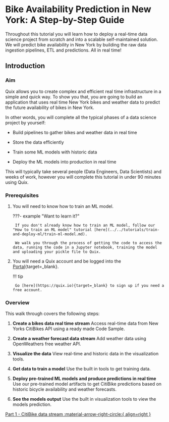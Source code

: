 # Bike Availability Prediction in New York: A Step-by-Step Guide

Throughout this tutorial you will learn how to deploy a real-time data science project from scratch and into a scalable self-maintained solution. We will predict bike availability in New York by building the raw data ingestion pipelines, ETL and predictions. All in real time!

## Introduction

### Aim

Quix allows you to create complex and efficient real time infrastructure in a simple and quick way. To show you that, you are going to build an application that uses real time New York bikes and weather data to predict the future availability of bikes in New York.

In other words, you will complete all the typical phases of a data science project by yourself:

 - Build pipelines to gather bikes and weather data in real time

 - Store the data efficiently

 - Train some ML models with historic data

 - Deploy the ML models into production in real time

This will typically take several people (Data Engineers, Data Scientists) and weeks of work, however you will complete this tutorial in under 90 minutes using Quix.

### Prerequisites

1. You will need to know how to train an ML model.

	???- example "Want to learn it?"

		If you don't already know how to train an ML model, follow our "How to train an ML model" tutorial [here](../../tutorials/train-and-deploy-ml/train-ml-model.md).

		We walk you through the process of getting the code to access the data, running the code in a Jupyter notebook, training the model and uploading your pickle file to Quix.


2. You will need a Quix account and be logged into the [Portal](https://portal.platform.quix.ai/workspaces){target=_blank}. 

	!!! tip 

		Go [here](https://quix.io){target=_blank} to sign up if you need a free account.
	

### Overview 

This walk through covers the following steps:

1. **Create a bikes data real time stream** Access real-time data from New Yorks CitiBikes API using a ready made Code Sample.

2. **Create a weather forecast data stream** Add weather data using OpenWeathers free weather API.

3. **Visualize the data** View real-time and historic data in the visualization tools.

4. **Get data to train a model** Use the built in tools to get training data.

6. **Deploy pre-trained ML models and produce predictions in real time** Use our pre-trained model artifacts to get CitiBike predictions based on historic bicycle availability and weather forecasts.

7. **See the models output** Use the built in visualization tools to view the models prediction.

[Part 1 - CitiBike data stream :material-arrow-right-circle:{ align=right }](1-bikedata.md)
